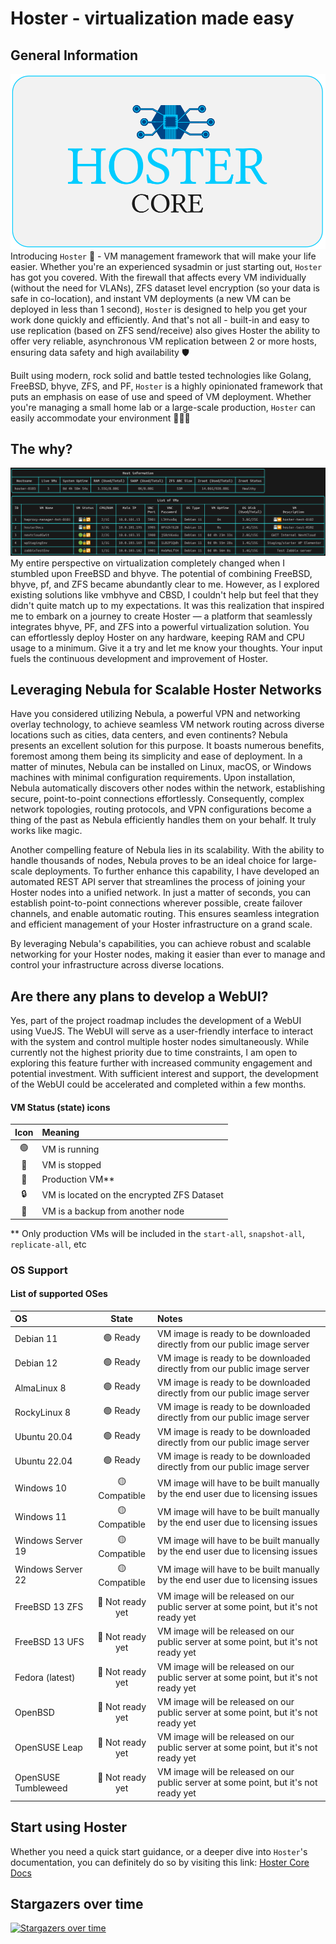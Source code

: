 # Hoster - virtualization made easy

## General Information

![Hoster Core Logo](https://github.com/yaroslav-gwit/HosterCore/raw/main/screenshots/hoster-core-cropped.png)
Introducing `Hoster` 🚀 - VM management framework that will make your life easier. Whether you're an experienced sysadmin or just starting out, `Hoster` has got you covered. With the firewall that affects every VM individually (without the need for VLANs), ZFS dataset level encryption (so your data is safe in co-location), and instant VM deployments (a new VM can be deployed in less than 1 second), `Hoster` is designed to help you get your work done quickly and efficiently. And that's not all - built-in and easy to use replication (based on ZFS send/receive) also gives Hoster the ability to offer very reliable, asynchronous VM replication between 2 or more hosts, ensuring data safety and high availability 🛡️</br>

Built using modern, rock solid and battle tested technologies like Golang, FreeBSD, bhyve, ZFS, and PF, `Hoster` is a highly opinionated framework that puts an emphasis on ease of use and speed of VM deployment. Whether you're managing a small home lab or a large-scale production, `Hoster` can easily accommodate your environment 🧑🏼‍💻

## The why?

![Hoster Core Screenshot](https://github.com/yaroslav-gwit/HosterCore/raw/main/screenshots/hoster-core-main.png)
<br>
My entire perspective on virtualization completely changed when I stumbled upon FreeBSD and bhyve. The potential of combining FreeBSD, bhyve, pf, and ZFS became abundantly clear to me. However, as I explored existing solutions like vmbhyve and CBSD, I couldn't help but feel that they didn't quite match up to my expectations. It was this realization that inspired me to embark on a journey to create Hoster — a platform that seamlessly integrates bhyve, PF, and ZFS into a powerful virtualization solution. You can effortlessly deploy Hoster on any hardware, keeping RAM and CPU usage to a minimum. Give it a try and let me know your thoughts. Your input fuels the continuous development and improvement of Hoster.
</br>

## Leveraging Nebula for Scalable Hoster Networks

Have you considered utilizing Nebula, a powerful VPN and networking overlay technology, to achieve seamless VM network routing across diverse locations such as cities, data centers, and even continents? Nebula presents an excellent solution for this purpose. It boasts numerous benefits, foremost among them being its simplicity and ease of deployment. In a matter of minutes, Nebula can be installed on Linux, macOS, or Windows machines with minimal configuration requirements. Upon installation, Nebula automatically discovers other nodes within the network, establishing secure, point-to-point connections effortlessly. Consequently, complex network topologies, routing protocols, and VPN configurations become a thing of the past as Nebula efficiently handles them on your behalf. It truly works like magic.

Another compelling feature of Nebula lies in its scalability. With the ability to handle thousands of nodes, Nebula proves to be an ideal choice for large-scale deployments. To further enhance this capability, I have developed an automated REST API server that streamlines the process of joining your Hoster nodes into a unified network. In just a matter of seconds, you can establish point-to-point connections wherever possible, create failover channels, and enable automatic routing. This ensures seamless integration and efficient management of your Hoster infrastructure on a grand scale.

By leveraging Nebula's capabilities, you can achieve robust and scalable networking for your Hoster nodes, making it easier than ever to manage and control your infrastructure across diverse locations.

## Are there any plans to develop a WebUI?

Yes, part of the project roadmap includes the development of a WebUI using VueJS. The WebUI will serve as a user-friendly interface to interact with the system and control multiple hoster nodes simultaneously. While currently not the highest priority due to time constraints, I am open to exploring this feature further with increased community engagement and potential investment. With sufficient interest and support, the development of the WebUI could be accelerated and completed within a few months.

#### VM Status (state) icons

| Icon  | Meaning                                    |
| :--:  | :--                                        |
| 🟢    | VM is running                              |
| 🔴    | VM is stopped                              |
| 🔁    | Production VM**                            |
| 🔒    | VM is located on the encrypted ZFS Dataset |
| 💾    | VM is a backup from another node           |
 

** Only production VMs will be included in the `start-all`, `snapshot-all`, `replicate-all`, etc

### OS Support

#### List of supported OSes

|  OS                 | State            | Notes                                                                                |
| :--                 | :--:             | :--                                                                                  |
| Debian 11           | 🟢 Ready         | VM image is ready to be downloaded directly from our public image server             |
| Debian 12           | 🟢 Ready         | VM image is ready to be downloaded directly from our public image server             |
| AlmaLinux 8         | 🟢 Ready         | VM image is ready to be downloaded directly from our public image server             |
| RockyLinux 8        | 🟢 Ready         | VM image is ready to be downloaded directly from our public image server             |
| Ubuntu 20.04        | 🟢 Ready         | VM image is ready to be downloaded directly from our public image server             |
| Ubuntu 22.04        | 🟢 Ready         | VM image is ready to be downloaded directly from our public image server             |
| Windows 10          | 🟡 Compatible    | VM image will have to be built manually by the end user due to licensing issues      |
| Windows 11          | 🟡 Compatible    | VM image will have to be built manually by the end user due to licensing issues      |
| Windows Server 19   | 🟡 Compatible    | VM image will have to be built manually by the end user due to licensing issues      |
| Windows Server 22   | 🟡 Compatible    | VM image will have to be built manually by the end user due to licensing issues      |
| FreeBSD 13 ZFS      | 🔴 Not ready yet | VM image will be released on our public server at some point, but it's not ready yet |
| FreeBSD 13 UFS      | 🔴 Not ready yet | VM image will be released on our public server at some point, but it's not ready yet |
| Fedora (latest)     | 🔴 Not ready yet | VM image will be released on our public server at some point, but it's not ready yet |
| OpenBSD             | 🔴 Not ready yet | VM image will be released on our public server at some point, but it's not ready yet |
| OpenSUSE Leap       | 🔴 Not ready yet | VM image will be released on our public server at some point, but it's not ready yet |
| OpenSUSE Tumbleweed | 🔴 Not ready yet | VM image will be released on our public server at some point, but it's not ready yet |


## Start using Hoster

Whether you need a quick start guidance, or a deeper dive into `Hoster`'s documentation, you can definitely do so by visiting this link:
[Hoster Core Docs](https://docs.hoster-core.gateway-it.com/)

## Stargazers over time

[![Stargazers over time](https://starchart.cc/yaroslav-gwit/HosterCore.svg)](https://starchart.cc/yaroslav-gwit/HosterCore)
